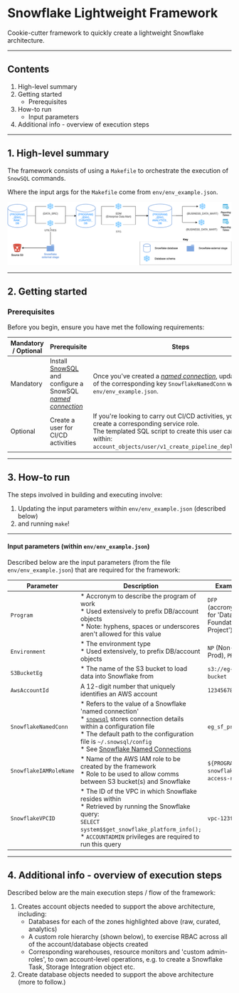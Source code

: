 # Snowflake Lightweight Framework

Cookie-cutter framework to quickly create a lightweight Snowflake architecture.

---

## Contents

1. High-level summary
2. Getting started
    * Prerequisites
3. How-to run
    * Input parameters
4. Additional info - overview of execution steps

---

## 1. High-level summary

The framework consists of using a `Makefile` to orchestrate the execution of `SnowSQL` commands.

Where the input args for the `Makefile` come from `env/env_example.json`.

![image info](pictures/snowflake-framework-architecture.png)

---

## 2. Getting started

### Prerequisites

Before you begin, ensure you have met the following requirements:

| Mandatory / Optional | Prerequisite | Steps |
| -------| -----------| ------------------|
| Mandatory | Install [SnowSQL](https://docs.snowflake.com/en/user-guide/snowsql.html) and configure a SnowSQL [*named connection*](https://docs.snowflake.com/en/user-guide/snowsql-start.html#using-named-connections) | Once you've created a [*named connection*](https://docs.snowflake.com/en/user-guide/snowsql-start.html#using-named-connections), update the value of the corresponding key `SnowflakeNamedConn` within `env/env_example.json`. |
| Optional | Create a user for CI/CD activities | If you're looking to carry out CI/CD activities, you'll need to create a corresponding service role.<br/>The templated SQL script to create this user can be found within:<br/>`account_objects/user/v1_create_pipeline_deploy_user.sql` |

---

## 3. How-to run

The steps involved in building and executing involve:

1) Updating the input parameters within `env/env_example.json` (described below)
2) and running `make`!

---

#### Input parameters (within `env/env_example.json`)

Described below are the input parameters (from the file `env/env_example.json`) that are required for the framework:

| Parameter | Description | Example | Mandatory |
|---|---|---|---|
| `Program` | * Accronym to describe the program of work<br/>* Used extensively to prefix DB/account objects<br/>* Note: hyphens, spaces or underscores aren't allowed for this value | `DFP` <br/>(accronym for 'Data Foundations Project') | Yes  |
| `Environment` | * The environment type<br/>* Used extensively, to prefix DB/account objects | `NP` (Non-Prod), `PROD` | Yes |
| `S3BucketEg` | * The name of the S3 bucket to load data into Snowflake from | `s3://eg-s3-bucket` | Yes |
| `AwsAccountId` | A 12-digit number that uniquely identifies an AWS account | `123456789012` | Yes |
| `SnowflakeNamedConn` | * Refers to the value of a Snowflake 'named connection'<br/>* [`snowsql`](https://docs.snowflake.com/en/user-guide/snowsql.html) stores connection details within a configuration file<br/>* The default path to the configuration file is `~/.snowsql/config`<br/>* See [Snowflake Named Connections](https://docs.snowflake.com/en/user-guide/snowsql-start.html#using-named-connections) | `eg_sf_profile` | Yes |
| `SnowflakeIAMRoleName` | * Name of the AWS IAM role to be created by the framework<br/>* Role to be used to allow comms between S3 bucket(s) and Snowflake | `${PROGRAM}-snowflake-access-role` | Yes |
| `SnowflakeVPCID` | * The ID of the VPC in which Snowflake resides within<br/>* Retrieved by running the Snowflake query:<br/>`SELECT system$$get_snowflake_platform_info();`<br/>* `ACCOUNTADMIN` privileges are required to run this query | `vpc-123f12e1` | Yes |

---

## 4. Additional info - overview of execution steps

Described below are the main execution steps / flow of the framework:

1) Creates account objects needed to support the above architecture, including:
    * Databases for each of the zones highlighted above (raw, curated, analytics)
    * A custom role hierarchy (shown below), to exercise RBAC across all of the account/database objects created
    * Corresponding warehouses, resource monitors and 'custom admin-roles', to own account-level operations, e.g. to create a Snowflake Task, Storage Integration object etc.
2) Create database objects needed to support the above architecture (more to follow.)
